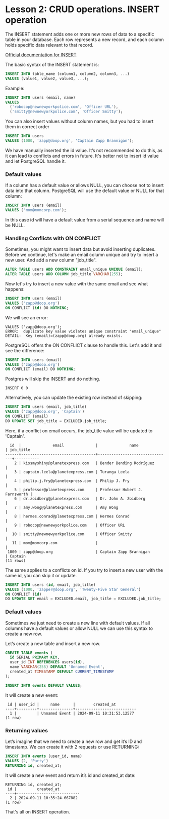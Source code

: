 # Lesson 2: CRUD operations. INSERT operation

The INSERT statement adds one or more new rows of data to a specific table in your database. Each row represents
a new record, and each column holds specific data relevant to that record.

[Official documentation for INSERT](https://www.postgresql.org/docs/16/sql-insert.html)

The basic syntax of the INSERT statement is:

```sql
INSERT INTO table_name (column1, column2, column3, ...)
VALUES (value1, value2, value3, ...);
```

Example:

```sql
INSERT INTO users (email, name)
VALUES 
  ('robocop@newnewyorkpolice.com', 'Officer URL'),
  ('smitty@newnewyorkpolice.com', 'Officer Smitty');
```

You can also insert values without column names, but you had to insert them in correct order

```sql
INSERT INTO users
VALUES (1000, 'zapp@doop.org', 'Captain Zapp Brannigan');
```

We have manually inserted the id value. It’s not recommended to do this, as it can lead to conflicts and errors
in future. It's better not to insert id value and let PostgreSQL handle it.

### Default values

If a column has a default value or allows NULL, you can choose not to insert data into that column.
PostgreSQL will use the default value or NULL for that column:

```sql
INSERT INTO users (email)
VALUES ('mom@momcorp.com');
```

In this case id will have a default value from a serial sequence and name will be NULL.

### Handling Conflicts with ON CONFLICT

Sometimes, you might want to insert data but avoid inserting duplicates.
Before we continue, let's make an email column unique and try to insert a new user. And add a new column "job_title".

```sql
ALTER TABLE users ADD CONSTRAINT email_unique UNIQUE (email);
ALTER TABLE users ADD COLUMN job_title VARCHAR(255);
```

Now let's try to insert a new value with the same email and see what happens:

```sql
INSERT INTO users (email)
VALUES ('zapp@doop.org')
ON CONFLICT (id) DO NOTHING;
```

We will see an error:

```text
VALUES ('zapp@doop.org');
ERROR:  duplicate key value violates unique constraint "email_unique"
DETAIL:  Key (email)=(zapp@doop.org) already exists.
```

PostgreSQL offers the ON CONFLICT clause to handle this. Let's add it and see the difference:

```sql
INSERT INTO users (email)
VALUES ('zapp@doop.org')
ON CONFLICT (email) DO NOTHING;
```

Postgres will skip the INSERT and do nothing.

```text
INSERT 0 0
```

Alternatively, you can update the existing row instead of skipping:

```sql
INSERT INTO users (email, job_title)
VALUES ('zapp@doop.org', 'Captain')
ON CONFLICT (email) 
DO UPDATE SET job_title = EXCLUDED.job_title;
```

Here, if a conflict on email occurs, the job_title value will be updated to 'Captain'.

```text
  id  |              email              |              name              | job_title
------+---------------------------------+--------------------------------+-----------
    2 | kissmyshiny@planetexpress.com   | Bender Bending Rodríguez       |
    3 | captain.leela@planetexpress.com | Turanga Leela                  |
    4 | philip.j.fry@planetexpress.com  | Philip J. Fry                  |
    5 | professor@planetexpress.com     | Professor Hubert J. Farnsworth |
    6 | dr.zoidberg@planetexpress.com   | Dr. John A. Zoidberg           |
    7 | amy.wong@planetexpress.com      | Amy Wong                       |
    8 | hermes.conrad@planetexpress.com | Hermes Conrad                  |
    9 | robocop@newnewyorkpolice.com    | Officer URL                    |
   10 | smitty@newnewyorkpolice.com     | Officer Smitty                 |
   11 | mom@momcorp.com                 |                                |
 1000 | zapp@doop.org                   | Captain Zapp Brannigan         | Captain
(11 rows)
```

The same applies to a conflicts on id. If you try to insert a new user with the same id, you can skip it or update.

```sql
INSERT INTO users (id, email, job_title)
VALUES (1000, 'zapper@doop.org', 'Twenty-Five Star General')
ON CONFLICT (id) 
DO UPDATE SET email = EXCLUDED.email, job_title = EXCLUDED.job_title;
```

### Default values

Sometimes we just need to create a new line with default values. If all columns have a default values or allow NULL we
can use this syntax to create a new row.

Let’s create a new table and insert a new row.

```sql
CREATE TABLE events (
  id SERIAL PRIMARY KEY,
  user_id INT REFERENCES users(id),
  name VARCHAR(255) DEFAULT 'Unnamed Event',
  created_at TIMESTAMP DEFAULT CURRENT_TIMESTAMP
);
```

```sql
INSERT INTO events DEFAULT VALUES;
```

It will create a new event:

```text
 id | user_id |     name      |        created_at
----+---------+---------------+---------------------------
  1 |         | Unnamed Event | 2024-09-11 10:31:53.12577
(1 row)
```

### Returning values

Let’s imagine that we need to create a new row and get it’s ID and timestamp. We can create it with 2 requests or use
RETURNING:

```sql
INSERT INTO events (user_id, name)
VALUES (2, 'Party')
RETURNING id, created_at;
```

It will create a new event and return it’s id and created_at date:

```text
RETURNING id, created_at;
 id |         created_at
----+----------------------------
  2 | 2024-09-11 10:35:24.667882
(1 row)
```

That's all on INSERT operation.